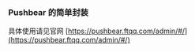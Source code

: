 ### Pushbear 的简单封装

具体使用请见官网
[https://pushbear.ftqq.com/admin/#/](https://pushbear.ftqq.com/admin/#/)